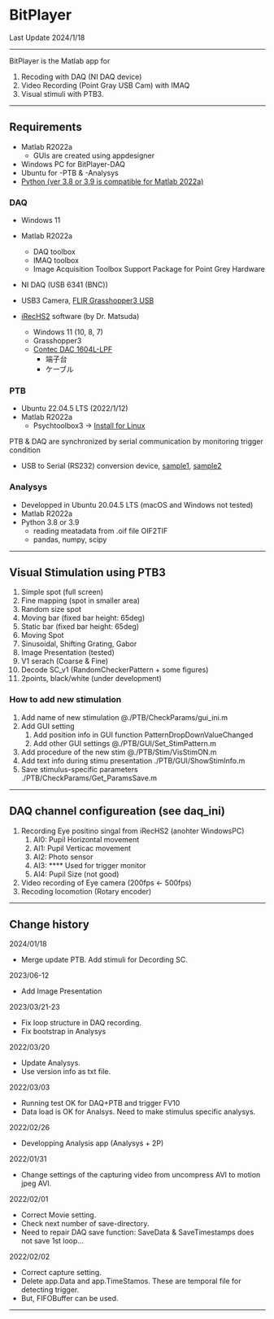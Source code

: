 # BitPlayer

Last Update 2024/1/18

***
BitPlayer is the Matlab app for
1. Recoding with DAQ (NI DAQ device) 
1. Video Recording (Point Gray USB Cam) with IMAQ
1. Visual stimuli with PTB3.
---

## Requirements
- Matlab R2022a
    - GUIs are created using appdesigner
- Windows PC for BitPlayer-DAQ
- Ubuntu for -PTB & -Analysys
- [Python (ver 3.8 or 3.9 is compatible for Matlab 2022a)](https://jp.mathworks.com/support/requirements/python-compatibility.html)

### DAQ
- Windows 11
- Matlab R2022a
    - DAQ toolbox
    - IMAQ toolbox
    - Image Acquisition Toolbox Support Package for Point Grey Hardware
- NI DAQ (USB 6341 (BNC))
- USB3 Camera, [FLIR Grasshopper3 USB](https://www.flir.jp/products/grasshopper3-usb3/?model=GS3-U3-23S6M-C&vertical=machine+vision&segment=iis)

- [iRecHS2](https://staff.aist.go.jp/k.matsuda/iRecHS2/index_j.html) software (by Dr. Matsuda)
    - Windows 11 (10, 8, 7)
    - Grasshopper3
    - [Contec DAC 1604L-LPF](https://www.contec.com/jp/products-services/daq-control/pc-helper/pcie-card/ao-1604l-lpe/specification/)
        - 端子台
        - ケーブル

### PTB
- Ubuntu 22.04.5 LTS (2022/1/12)
- Matlab R2022a
    - Psychtoolbox3 -> [Install for Linux](http://psychtoolbox.org/download#Linux)

PTB & DAQ are synchronized by serial communication by monitoring trigger condition
- USB to Serial (RS232) conversion device, [sample1](https://www.amazon.co.jp/gp/product/B00QUZY4UG/ref=ppx_yo_dt_b_asin_title_o02_s00?ie=UTF8&psc=1), [sample2](https://www.amazon.co.jp/dp/B07BBPX8B8/ref=redir_mobile_desktop?_encoding=UTF8&aaxitk=b4562da571740fa03e0eaec0f085e3e6&content-id=amzn1.sym.74628ee6-91f7-498f-9ee3-48ebe7802b64%3Aamzn1.sym.74628ee6-91f7-498f-9ee3-48ebe7802b64&hsa_cr_id=1826034210703&pd_rd_plhdr=t&pd_rd_r=21858199-a496-4344-984a-a2421f3c8821&pd_rd_w=iBz1R&pd_rd_wg=KwAnd&qid=1673485061&ref_=sbx_be_s_sparkle_mcd_asin_1_img&sr=1-2-ac08f2b1-eb5b-4f1a-aa64-9e8f448c33ed)

### Analysys
- Developped in Ubuntu 20.04.5 LTS (macOS and Windows not tested)
- Matlab R2022a
- Python 3.8 or 3.9
    - reading meatadata from .oif file OIF2TIF
    - pandas, numpy, scipy
___
## Visual Stimulation using PTB3
1. Simple spot (full screen)
1. Fine mapping (spot in smaller area)
1. Random size spot
1. Moving bar (fixed bar height: 65deg)
1. Static bar (fixed bar height: 65deg)
1. Moving Spot
1. Sinusoidal, Shifting Grating, Gabor
1. Image Presentation (tested)
1. V1 serach (Coarse & Fine)
1. Decode SC_v1 (RandomCheckerPattern + some figures)
1. 2points, black/white (under development)

### How to add new stimulation
1. Add name of new stimulation @./PTB/CheckParams/gui_ini.m
1. Add GUI setting
    1. Add position info in GUI function PatternDropDownValueChanged
    1. Add other GUI settings @./PTB/GUI/Set_StimPattern.m
1. Add procedure of the new stim @./PTB/Stim/VisStimON.m
1. Add text info during stimu presentation ./PTB/GUI/ShowStimInfo.m
1. Save stimulus-specific parameters ./PTB/CheckParams/Get_ParamsSave.m
___
## DAQ channel configureation (see daq_ini)
1. Recording Eye positino singal from iRecHS2 (anohter WindowsPC)
    1. AI0: Pupil Horizontal movement
    1. AI1: Pupil Verticac movement
    1. AI2: Photo sensor
    1. AI3: **** Used for trigger monitor
    1. AI4: Pupil Size (not good)
1. Video recording of Eye camera (200fps <- 500fps)
1. Recoding locomotion (Rotary encoder)

***
## Change history
2024/01/18
* Merge update PTB. Add stimuli for Decording SC.

2023/06-12
* Add Image Presentation

2023/03/21-23
* Fix loop structure in DAQ recording.
* Fix bootstrap in Analysys

2022/03/20
* Update Analysys.
* Use version info as txt file.

2022/03/03
* Running test OK for DAQ+PTB and trigger FV10
* Data load is OK for Analsys. Need to make stimulus specific analysys.

2022/02/26
* Developping Analysis app (Analysys + 2P)

2022/01/31
* Change settings of the capturing video from uncompress AVI to motion jpeg AVI.

2022/02/01
* Correct Movie setting.
* Check next number of save-directory.
* Need to repair DAQ save function: SaveData & SaveTimestamps does not save 1st loop...

2022/02/02
* Correct capture setting.
* Delete app.Data and app.TimeStamos. These are temporal file for detecting trigger.
* But, FIFOBuffer can be used.
***




